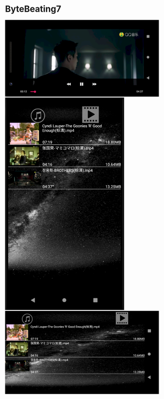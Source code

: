 # ByteBeating7
![image](https://github.com/ChengHaoShi/ByteBeating7/blob/master/20190718144218.png)
![image](https://github.com/ChengHaoShi/ByteBeating7/blob/master/20190718144735.png)
![image](https://github.com/ChengHaoShi/ByteBeating7/blob/master/20190718144901.png)

